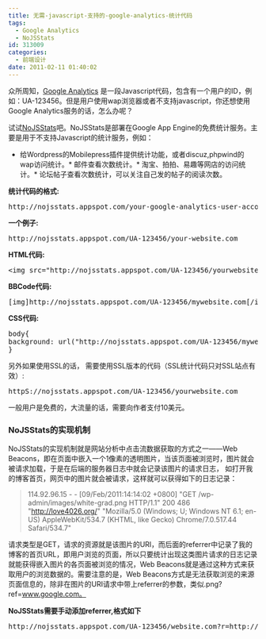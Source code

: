 ```yaml
---
title: 无需-javascript-支持的-google-analytics-统计代码
tags:
  - Google Analytics
  - NoJSStats
id: 313009
categories:
  - 前端设计
date: 2011-02-11 01:40:02
---
```


众所周知，[Google Analytics](http://www.google.com/analytics/) 是一段Javascript代码，包含有一个用户的ID，例如：UA-123456。但是用户使用wap浏览器或者不支持javascript，你还想使用Google Analytics服务的话，怎么办呢？

试试[NoJSStats](http://nojsstats.blogspot.com/)吧。NoJSStats是部署在Google App Engine的免费统计服务。主要是用于不支持Javascript的统计服务，例如：

*   给Wordpress的Mobilepress插件提供统计功能，或者discuz,phpwind的wap访问统计。*   邮件查看次数统计。*   淘宝、拍拍、易趣等网店的访问统计。*   论坛帖子查看次数统计，可以关注自己发的帖子的阅读次数。  

**统计代码的格式:**
  <pre class="brush: plain">http://nojsstats.appspot.com/your-google-analytics-user-account/your-website.com</pre>

**一个例子:**

<pre class="brush: plain">http://nojsstats.appspot.com/UA-123456/your-website.com</pre>

**HTML代码:**

<pre class="brush: plain">&lt;img src=&quot;http://nojsstats.appspot.com/UA-123456/yourwebsite.com&quot; alt=&quot;&quot; /&gt;</pre>

**BBCode代码:**

<pre class="brush: plain">[img]http://nojsstats.appspot.com/UA-123456/mywebsite.com[/img]</pre>

**CSS代码:**

<pre class="brush: plain">body{
background: url(&quot;http://nojsstats.appspot.com/UA-123456/mywebsite.com&quot;);
}</pre>

另外如果使用SSL的话， 需要使用SSL版本的代码（SSL统计代码只对SSL站点有效）:

<pre>httpS://nojsstats.appspot.com/UA-123456/yourwebsite.com</pre>

一般用户是免费的，大流量的话，需要向作者支付10美元。

### NoJSStats的实现机制

NoJSStats的实现机制就是网站分析中点击流数据获取的方式之一——Web Beacons，即在页面中嵌入一个1像素的透明图片，当该页面被浏览时，图片就会被请求加载，于是在后端的服务器日志中就会记录该图片的请求日志， 如打开我的博客首页，网页中的图片就会被请求，这样就可以获得如下的日志记录： 

> 114.92.96.15 - - [09/Feb/2011:14:14:02 +0800] &quot;GET /wp-admin/images/white-grad.png HTTP/1.1&quot; 200 486 &quot;http://love4026.org/&quot; &quot;Mozilla/5.0 (Windows; U; Windows NT 6.1; en-US) AppleWebKit/534.7 (KHTML, like Gecko) Chrome/7.0.517.44 Safari/534.7&quot;

请求类型是GET，请求的资源就是该图片的URI，而后面的referrer中记录了我的博客的首页URL，即用户浏览的页面，所以只要统计出现这类图片请求的日志记录就能获得嵌入图片的各页面被浏览的情况，Web Beacons就是通过这种方式来获取用户的浏览数据的。需要注意的是，Web Beacons方式是无法获取浏览的来源页面信息的，除非在图片的URI请求中带上referrer的参数，类似.png?ref=www.google.com。

**NoJSStats需要手动添加referrer,格式如下**

<pre class="brush: plain">http://nojsstats.appspot.com/UA-123456/website.com?r=http://www.the-referrer.com/</pre>